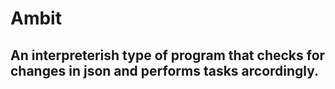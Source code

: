 # Ambit

## An interpreterish type of program that checks for changes in json and performs tasks arcordingly.



